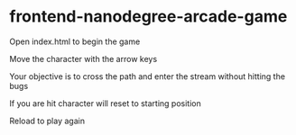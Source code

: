 frontend-nanodegree-arcade-game
===============================

Open index.html to begin the game

Move the character with the arrow keys

Your objective is to cross the path and enter the stream without hitting the bugs

If you are hit character will reset to starting position

Reload to play again

